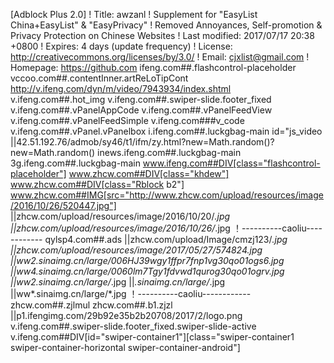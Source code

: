 [Adblock Plus 2.0]
! Title: awzanl
! Supplement for "EasyList China+EasyList" & "EasyPrivacy"
! Removed Annoyances, Self-promotion & Privacy Protection on Chinese Websites
! Last modified: 2017/07/17 20:38 +0800
! Expires: 4 days (update frequency)
! License: http://creativecommons.org/licenses/by/3.0/
! Email: cjxlist@gmail.com
! Homepage: https://github.com
ifeng.com##.flashcontrol-placeholder
vccoo.com##.contentInner.artReLoTipCont
http://v.ifeng.com/dyn/m/video/7943934/index.shtml
v.ifeng.com##.hot_img
v.ifeng.com##.swiper-slide.footer_fixed
v.ifeng.com##.vPanelAppCode
v.ifeng.com##.vPanelFeedView
v.ifeng.com##.vPanelFeedSimple
v.ifeng.com###v_code
v.ifeng.com##.vPanel.vPanelbox
i.ifeng.com##.luckgbag-main
id="js_video
||42.51.192.76/admob/sy46/t1/ifm/zy.html?new=Math.random()?new=Math.random()
inews.ifeng.com##.luckgbag-main
3g.ifeng.com##.luckgbag-main
www.ifeng.com##DIV[class="flashcontrol-placeholder"]
www.zhcw.com##DIV[class="khdew"]
www.zhcw.com##DIV[class="Rblock b2"]
www.zhcw.com##IMG[src="http://www.zhcw.com/upload/resources/image/2016/10/26/520447.jpg"]
||zhcw.com/upload/resources/image/2016/10/20/*.jpg
||zhcw.com/upload/resources/image/2016/10/26/*.jpg
！----------caoliu------------
qylsp4.com##.ads
||zhcw.com/upload/Image/cmzj123/*.jpg
||zhcw.com/upload/resources/image/2017/05/27/574824.jpg
||ww2.sinaimg.cn/large/006HJ39wgy1ffpr7fnp1vg30qo01ogs6.jpg
||ww4.sinaimg.cn/large/0060lm7Tgy1fdvwd1qurog30qo01ogrv.jpg
||ww2.sinaimg.cn/large/*.jpg
||*.sinaimg.cn/large/*.jpg
||ww*.sinaimg.cn/large/*.jpg
！----------caoliu------------
zhcw.com##.zjlmul
zhcw.com##.b1.zjzl
||p1.ifengimg.com/29b92e35b2b20708/2017/2/logo.png
v.ifeng.com##.swiper-slide.footer_fixed.swiper-slide-active
v.ifeng.com##DIV[id="swiper-container1"][class="swiper-container1 swiper-container-horizontal swiper-container-android"]
